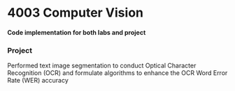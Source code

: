 # 4003 Computer Vision
#### Code implementation for both labs and project

### Project
Performed text image segmentation to conduct Optical Character Recognition (OCR) and formulate algorithms to enhance the OCR Word Error Rate (WER) accuracy
